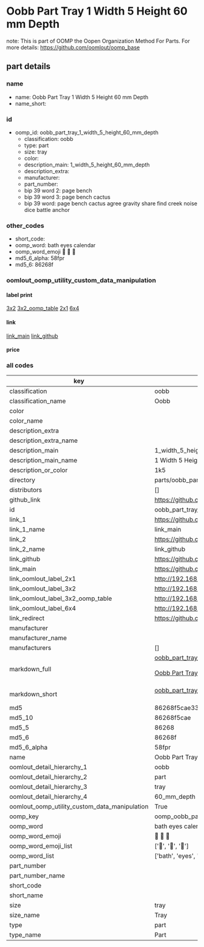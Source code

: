 # Oobb Part Tray 1 Width 5 Height 60 mm Depth  

note: This is part of OOMP the Oopen Organization Method For Parts. For more details: https://github.com/oomlout/oomp_base

##  part details
  







### name
* name: Oobb Part Tray 1 Width 5 Height 60 mm Depth
* name_short: 
### id
* oomp_id: oobb_part_tray_1_width_5_height_60_mm_depth
  * classification: oobb
  * type: part
  * size: tray
  * color: 
  * description_main: 1_width_5_height_60_mm_depth
  * description_extra: 
  * manufacturer: 
  * part_number: 
  * bip 39 word 2: page bench
  * bip 39 word 3: page bench cactus
  * bip 39 word: page bench cactus agree gravity share find creek noise dice battle anchor

### other_codes
* short_code: 
* oomp_word: bath eyes calendar
* oomp_word_emoji :bath: :eyes: :calendar:
* md5_6_alpha: 58fpr
* md5_6: 86268f






### oomlout_oomp_utility_custom_data_manipulation
#### label print
[3x2](http://192.168.1.245:1112/?label=oomp%2058fpr)
[3x2_oomp_table](http://192.168.1.108:1112/?label=oomp%2058fpr)
[2x1](http://192.168.1.242:1112/?label=oomp%2058fpr)
[6x4](http://192.168.1.55:1112/?label=oomp%2058fpr)    

#### link

[link_main](https://github.com/oomlout/oomlout_oomp_version_1_messy/tree/main/parts/oobb_part_tray_1_width_5_height_60_mm_depth) [link_github](https://github.com/oomlout/oomlout_oomp_version_1_messy/tree/main/parts/oobb_part_tray_1_width_5_height_60_mm_depth)                             

#### price







### all codes 
| key | value |  
| --- | --- |  
| classification | oobb |  
| classification_name | Oobb |  
| color |  |  
| color_name |  |  
| description_extra |  |  
| description_extra_name |  |  
| description_main | 1_width_5_height_60_mm_depth |  
| description_main_name | 1 Width 5 Height 60 mm Depth |  
| description_or_color | 1k5 |  
| directory | parts/oobb_part_tray_1_width_5_height_60_mm_depth |  
| distributors | [] |  
| github_link | https://github.com/oomlout/oomlout_oomp_part_src/tree/main/parts/oobb_part_tray_1_width_5_height_60_mm_depth |  
| id | oobb_part_tray_1_width_5_height_60_mm_depth |  
| link_1 | https://github.com/oomlout/oomlout_oomp_version_1_messy/tree/main/parts/oobb_part_tray_1_width_5_height_60_mm_depth |  
| link_1_name | link_main |  
| link_2 | https://github.com/oomlout/oomlout_oomp_version_1_messy/tree/main/parts/oobb_part_tray_1_width_5_height_60_mm_depth |  
| link_2_name | link_github |  
| link_github | https://github.com/oomlout/oomlout_oomp_version_1_messy/tree/main/parts/oobb_part_tray_1_width_5_height_60_mm_depth |  
| link_main | https://github.com/oomlout/oomlout_oomp_version_1_messy/tree/main/parts/oobb_part_tray_1_width_5_height_60_mm_depth |  
| link_oomlout_label_2x1 | http://192.168.1.242:1112/?label=oomp%2058fpr |  
| link_oomlout_label_3x2 | http://192.168.1.245:1112/?label=oomp%2058fpr |  
| link_oomlout_label_3x2_oomp_table | http://192.168.1.108:1112/?label=oomp%2058fpr |  
| link_oomlout_label_6x4 | http://192.168.1.55:1112/?label=oomp%2058fpr |  
| link_redirect | https://github.com/oomlout/oomlout_oomp_version_1_messy/tree/main/parts/oobb_part_tray_1_width_5_height_60_mm_depth |  
| manufacturer |  |  
| manufacturer_name |  |  
| manufacturers | [] |  
| markdown_full | [oobb_part_tray_1_width_5_height_60_mm_depth](none)<br>[](none)<br>[Oobb Part Tray 1 Width 5 Height 60 Mm Depth](none)<br><br> |  
| markdown_short | [oobb_part_tray_1_width_5_height_60_mm_depth](none)<br><br> |  
| md5 | 86268f5cae332ad714b30050400544f7 |  
| md5_10 | 86268f5cae |  
| md5_5 | 86268 |  
| md5_6 | 86268f |  
| md5_6_alpha | 58fpr |  
| name | Oobb Part Tray 1 Width 5 Height 60 mm Depth |  
| oomlout_detail_hierarchy_1 | oobb |  
| oomlout_detail_hierarchy_2 | part |  
| oomlout_detail_hierarchy_3 | tray |  
| oomlout_detail_hierarchy_4 | 60_mm_depth |  
| oomlout_oomp_utility_custom_data_manipulation | True |  
| oomp_key | oomp_oobb_part_tray_1_width_5_height_60_mm_depth |  
| oomp_word | bath eyes calendar |  
| oomp_word_emoji | :bath: :eyes: :calendar: |  
| oomp_word_emoji_list | [':bath:', ':eyes:', ':calendar:'] |  
| oomp_word_list | ['bath', 'eyes', 'calendar'] |  
| part_number |  |  
| part_number_name |  |  
| short_code |  |  
| short_name |  |  
| size | tray |  
| size_name | Tray |  
| type | part |  
| type_name | Part |  
